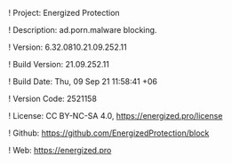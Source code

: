 ! Project: Energized Protection

! Description: ad.porn.malware blocking.

! Version: 6.32.0810.21.09.252.11

! Build Version: 21.09.252.11

! Build Date: Thu, 09 Sep 21 11:58:41 +06

! Version Code: 2521158

! License: CC BY-NC-SA 4.0, https://energized.pro/license

! Github: https://github.com/EnergizedProtection/block

! Web: https://energized.pro
